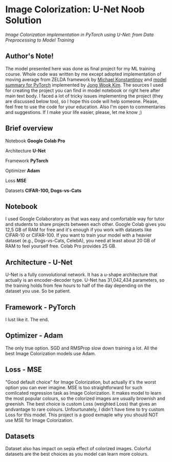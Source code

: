 # Image Colorization: U-Net Noob Solution
<i> Image Colorization implementation in PyTorch using U-Net: from Data Preprocessing to Model Training </i>


## Author's Note!
The model presented here was done as final project for my ML training course. Whole code was written by me except adopted implementation of moving average from ZELDA framework by [Michael Konstantinov](https://www.linkedin.com/in/michael-konstantinov/) and [model summary for PyTorch](https://github.com/pytorch/pytorch/issues/2001#issuecomment-405675488) implemented by [Jong Wook Kim](https://github.com/jongwook). 
The sources I used for creating the project you can find in model notebook or right here after main text body. 
I faced a lot of tricky issues implementing the project (they are discussed below too), so I hope this code will help someone. 
Please, feel free to use the code for your education. Also I'm open to commentaries and suggestions. 
If I make your life easier, please, let me know ;)


## Brief overview 
<p> Notebook <b>Google Colab Pro</b> </p>
<p> Architecture <b>U-Net</b> </p>
<p> Framework <b>PyTorch</b> </p>
<p> Optimizer <b>Adam</b> </p>
<p> Loss <b>MSE</b> </p>
<p> Datasets <b>CIFAR-100, Dogs-vs-Cats</b> </p>


## Notebook
<p> 
I used Google Colaboratory as that was easy and comfortable way for tutor and students to share projects between each other. 
Google Colab gives you 12,5 GB of RAM for free and it's enough if you work with datasets like CIFAR-10 or CIFAR-100. If you want to train your model with a heavier dataset (e.g., Dogs-vs-Cats, CelebA), you need at least about 20 GB of RAM to feel yourself free. Colab Pro provides 25 GB. 
</p> 

## Architecture - U-Net
<p> 
U-Net is a fully convolutional network. It has a u-shape architecture that actually is an encoder-decoder type. U-Net has 31,042,434 parameters, so the training holds from few hours to half of the day depending on the dataset you use. So be patient. 
</p> 

## Framework - PyTorch
<p> 
I lust like it. The end. 
</p> 

## Optimizer - Adam
<p> 
The only true option. SGD and RMSProp slow down training a lot. All the best Image Colorization models use Adam. 
</p> 

## Loss - MSE
<p> 
"Good default choice" for Image Colorization, but actually it's the worst option you can ever imagine. MSE is too straightforward for such comlicated regression task as Image Colorization. It makes model to learn the most popular colours, so the colorized images are usually brownish and greenish. The best choice is custom Loss (weighted Loss) that gives an andvantage to rare colours. Unfourtunately, I didn't have time to try custom Loss for this model. This project is a good exmaple why you should NOT use MSE for Image Colorization.
</p> 

## Datasets
<p> 
Dataset also has impact on sepia effect of colorized images. Colorful datasets are the best choices as you model can learn more colours. 
</p> 
